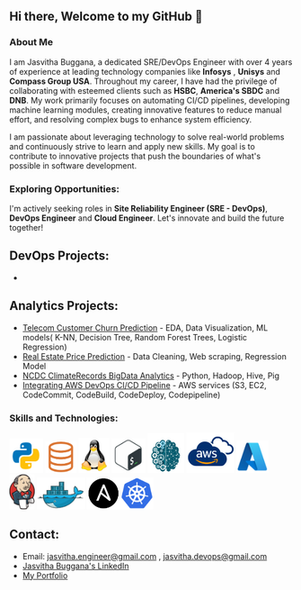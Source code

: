 ## Hi there, Welcome to my GitHub 👋 
### About Me
I am Jasvitha Buggana, a dedicated SRE/DevOps Engineer with over 4 years of experience at leading technology companies like **Infosys** , **Unisys** and **Compass Group USA**. Throughout my career, I have had the privilege of collaborating with esteemed clients such as **HSBC**, **America's SBDC** and **DNB**. My work primarily focuses on automating CI/CD pipelines, developing machine learning modules, creating innovative features to reduce manual effort, and resolving complex bugs to enhance system efficiency.

I am passionate about leveraging technology to solve real-world problems and continuously strive to learn and apply new skills. My goal is to contribute to innovative projects that push the boundaries of what's possible in software development.

### Exploring Opportunities:
I'm actively seeking roles in **Site Reliability Engineer (SRE - DevOps)**, **DevOps Engineer** and **Cloud Engineer**. Let's innovate and build the future together!

## DevOps Projects: 
- 
## Analytics Projects:
- [Telecom Customer Churn Prediction](https://github.com/jasvithaBuggana/Telecom-Customer-Churn-Prediction) - EDA, Data Visualization, ML models( K-NN, Decision Tree, Random Forest Trees, Logistic Regression)
- [Real Estate Price Prediction](https://github.com/jasvithaBuggana/Real-Estate-Price-Prediction-) - Data Cleaning, Web scraping, Regression Model
- [NCDC ClimateRecords BigData Analytics](https://github.com/jasvithaBuggana/NCDC-ClimateRecords-Big-Data-Analytics) - Python, Hadoop, Hive, Pig
- [Integrating AWS DevOps CI/CD Pipeline](https://github.com/jasvithaBuggana/Integrating-AWS-DevOps-CI-CD-Pipeline-) - AWS services (S3, EC2, CodeCommit, CodeBuild, CodeDeploy, Codepipeline)

### Skills and Technologies:
<img src="file.png" width="60"> <img src="SQL.png" width="55"> <img src="LINUX.png" width="55"> <img src="BASH.png" width="60"> <img src="ML1.png" width="65"> <img src="AWS.png" width="85"> <img src="AZ.png" width="57"> <img src="JK.png" width="45"> <img src="DOC.png" width="85"> <img src="AN.png" width="60"><img src="KBT.png" width="58">


## Contact: 
- Email: jasvitha.engineer@gmail.com , jasvitha.devops@gmail.com
- [Jasvitha Buggana's LinkedIn](https://www.linkedin.com/in/jasvitha-buggana/)
- [My Portfolio](https://jasvithabuggana.github.io/JBPortfolio/#home)







<!--
**jasvithaBuggana/JasvithaBuggana** is a ✨ _special_ ✨ repository because its `README.md` (this file) appears on your GitHub profile.

Here are some ideas to get you started:

- 🔭 I’m currently working on ...
- 🌱 I’m currently learning ...
- 👯 I’m looking to collaborate on ...
- 🤔 I’m looking for help with ...
- 💬 Ask me about ...
- 📫 How to reach me: ...
- 😄 Pronouns: ...
- ⚡ Fun fact: ...
-->
